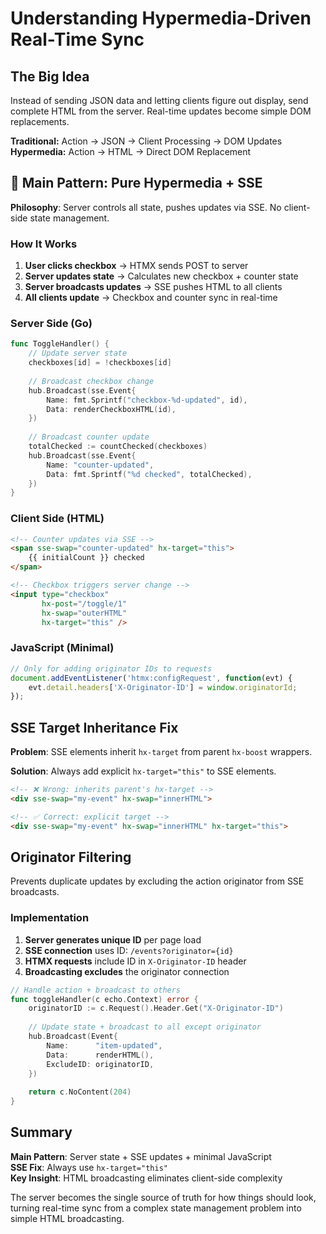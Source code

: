 # Understanding Hypermedia-Driven Real-Time Sync

## The Big Idea

Instead of sending JSON data and letting clients figure out display, send complete HTML from the server. Real-time updates become simple DOM replacements.

**Traditional:** Action → JSON → Client Processing → DOM Updates  
**Hypermedia:** Action → HTML → Direct DOM Replacement

## 🎯 Main Pattern: Pure Hypermedia + SSE

**Philosophy**: Server controls all state, pushes updates via SSE. No client-side state management.

### How It Works

1. **User clicks checkbox** → HTMX sends POST to server
2. **Server updates state** → Calculates new checkbox + counter state  
3. **Server broadcasts updates** → SSE pushes HTML to all clients
4. **All clients update** → Checkbox and counter sync in real-time

### Server Side (Go)

```go
func ToggleHandler() {
    // Update server state
    checkboxes[id] = !checkboxes[id]
    
    // Broadcast checkbox change
    hub.Broadcast(sse.Event{
        Name: fmt.Sprintf("checkbox-%d-updated", id),
        Data: renderCheckboxHTML(id),
    })
    
    // Broadcast counter update 
    totalChecked := countChecked(checkboxes)
    hub.Broadcast(sse.Event{
        Name: "counter-updated",
        Data: fmt.Sprintf("%d checked", totalChecked),
    })
}
```

### Client Side (HTML)

```html
<!-- Counter updates via SSE -->
<span sse-swap="counter-updated" hx-target="this">
    {{ initialCount }} checked
</span>

<!-- Checkbox triggers server change -->
<input type="checkbox" 
       hx-post="/toggle/1"
       hx-swap="outerHTML" 
       hx-target="this" />
```

### JavaScript (Minimal)

```javascript
// Only for adding originator IDs to requests
document.addEventListener('htmx:configRequest', function(evt) {
    evt.detail.headers['X-Originator-ID'] = window.originatorId;
});
```

## SSE Target Inheritance Fix

**Problem**: SSE elements inherit `hx-target` from parent `hx-boost` wrappers.

**Solution**: Always add explicit `hx-target="this"` to SSE elements.

```html
<!-- ❌ Wrong: inherits parent's hx-target -->
<div sse-swap="my-event" hx-swap="innerHTML">

<!-- ✅ Correct: explicit target -->
<div sse-swap="my-event" hx-swap="innerHTML" hx-target="this">
```

## Originator Filtering

Prevents duplicate updates by excluding the action originator from SSE broadcasts.

### Implementation

1. **Server generates unique ID** per page load
2. **SSE connection** uses ID: `/events?originator={id}`
3. **HTMX requests** include ID in `X-Originator-ID` header
4. **Broadcasting excludes** the originator connection

```go
// Handle action + broadcast to others
func toggleHandler(c echo.Context) error {
    originatorID := c.Request().Header.Get("X-Originator-ID")
    
    // Update state + broadcast to all except originator
    hub.Broadcast(Event{
        Name:      "item-updated",
        Data:      renderHTML(),
        ExcludeID: originatorID,
    })
    
    return c.NoContent(204)
}
```

## Summary

**Main Pattern**: Server state + SSE updates + minimal JavaScript  
**SSE Fix**: Always use `hx-target="this"`  
**Key Insight**: HTML broadcasting eliminates client-side complexity

The server becomes the single source of truth for how things should look, turning real-time sync from a complex state management problem into simple HTML broadcasting.
